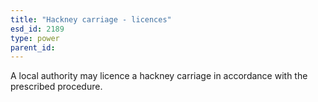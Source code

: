 ```yaml
---
title: "Hackney carriage - licences"
esd_id: 2189
type: power
parent_id:  
---
```


A local authority may licence a hackney carriage in accordance with the prescribed procedure.

